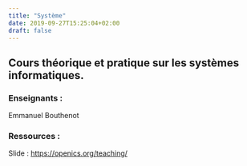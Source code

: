 ```yaml
---
title: "Système"
date: 2019-09-27T15:25:04+02:00
draft: false
---
```

## Cours théorique et pratique sur les systèmes informatiques.
### Enseignants :
Emmanuel Bouthenot

### Ressources :
Slide : https://openics.org/teaching/
